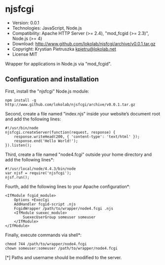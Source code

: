 njsfcgi
=======

- Version:
      0.0.1
- Technologies:
      JavaScript, Node.js
- Compatibility:
      Apache HTTP Server (>= 2.4), "mod_fcgid (>= 2.3)", Node.js (>= 4)
- Download:
      http://www.github.com/lokolab/njsfcgi/archive/v0.0.1.tar.gz
- Copyright:
      Krystian Pietruszka <kpietru@lokolab.net>
- License MIT

Wrapper for applications in Node.js via "mod_fcgid".

Configuration and installation
------------------------------

First, install the "njsfcgi" Node.js module:

    npm install -g http://www.github.com/lokolab/njsfcgi/archive/v0.0.1.tar.gz

Second, create a file named "index.njs" inside your
website’s document root and add the following lines:

    #!/usr/bin/node
    njsfcgi.createServer(function(request, response) {
        response.writeHead(200, { 'content-type': 'text/html' });
        response.end('Hello World!');
    }).listen();

Third, create a file named "node4.fcgi" outside
your home directory and add the following lines*:

    #!/usr/local/node/4.4.3/bin/node
    var njsf = require('njsfcgi');
    njsf.run();

Fourth, add the following lines to your Apache configuration*:

    <IfModule fcgid_module>
        Options +ExecCgi
        AddHandler fcgid-script .njs
        FcgidWrapper /path/to/wrapper/node4.fcgi .njs
        <IfModule suexec_module>
            SuexecUserGroup someuser someuser
        </IfModule>
    </IfModule>

Finally, execute commands via shell*:

    chmod 744 /path/to/wrapper/node4.fcgi
    chown someuser:someuser /path/to/wrapper/node4.fcgi

[*] Paths and username should be modified to the server.
